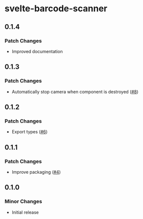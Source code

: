 # svelte-barcode-scanner

## 0.1.4

### Patch Changes

- Improved documentation

## 0.1.3

### Patch Changes

- Automatically stop camera when <BarScanner /> component is destroyed ([#8](https://github.com/ollema/svelte-barcode-scanner/pull/8))

## 0.1.2

### Patch Changes

- Export types ([#6](https://github.com/ollema/svelte-barcode-scanner/pull/6))

## 0.1.1

### Patch Changes

- Improve packaging ([#4](https://github.com/ollema/svelte-barcode-scanner/pull/4))

## 0.1.0

### Minor Changes

- Initial release
